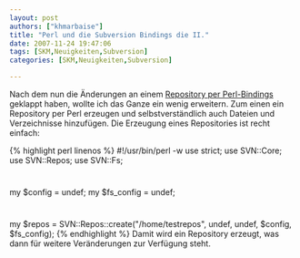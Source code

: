 ```yaml
---
layout: post
authors: ["khmarbaise"]
title: "Perl und die Subversion Bindings die II."
date: 2007-11-24 19:47:06
tags: [SKM,Neuigkeiten,Subversion]
categories: [SKM,Neuigkeiten,Subversion]

---
```

Nach dem nun die Änderungen an einem <a href="/blog/2007/10/12/perl-und-die-subversion-bindings.html"  title="Perl Bindings">Repository per Perl-Bindings</a> geklappt haben, wollte ich das Ganze ein wenig erweitern. Zum einen ein Repository per Perl erzeugen und selbstverständlich auch Dateien und Verzeichnisse hinzufügen. 
Die Erzeugung eines Repositories ist recht einfach:

{% highlight perl linenos %}
#!/usr/bin/perl -w
use strict;
use SVN::Core;
use SVN::Repos;
use SVN::Fs;
#
my $config = undef;
my $fs_config = undef;
#
my $repos = SVN::Repos::create("/home/testrepos", undef, undef, $config, $fs_config);
{% endhighlight %}
Damit wird ein Repository erzeugt, was dann für weitere Veränderungen zur Verfügung steht.
